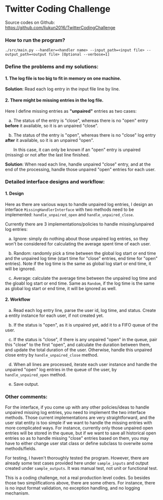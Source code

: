 # Twitter Coding Challenge

Source codes on Github: https://github.com/liukun2016/TwitterCodingChallenge

### How to run the program?

```
./src/main.py --handler=<handler name> --input_path=<input file> --output_path=<output file> [Optional --verbose=1]
```

### Define the problems and my solutions:

#### 1. The log file is too big to fit in memory on one machine.

<b>Solution</b>: Read each log entry in the input file line by line.

#### 2. There might be missing entries in the log file.
Here I define missing entries as <b>"unpaired"</b> entries as two cases:

&nbsp;&nbsp;
a. The status of the entry is "close", whereas there is no "open" entry <b>before</b> it available, so it is an unpaired "close".
 
&nbsp;&nbsp;
b. The status of the entry is "open", whereas there is no "close" log entry <b>after</b> it available, so it is an unpaired "open".

&nbsp;&nbsp;&nbsp;&nbsp;&nbsp;&nbsp;
In this case, it can only be known if an "open" entry is unpaired (missing) or not after the last line finished.  

<b>Solution</b>: When read each line, handle unpaired "close" entry, and at the end of the processing, handle those unpaired "open" entries for each user.


### Detailed interface designs and workflow:
 
#### 1. Design

Here as there are various ways to handle unpaired log entries, I design an interface `MissingHandlerInterface` with two methods need to be implemented: `handle_unpaired_open` and `handle_unpaired_close`.

Currently there are 3 implementations/policies to handle missing/unpaired log entries:

&nbsp;&nbsp;
a. Ignore: simply do nothing about those unpaired log entries, so they won't be considered for calculating the average spent time of each user.

&nbsp;&nbsp;
b. Random: randomly pick a time between the global log start or end time and the unpaired log time (start time for "close" entries, end time for "open" entries). Note if the log time is the same as global log start or end time, it will be ignored. 

&nbsp;&nbsp;
c. Average: calculate the average time between the unpaired log time and the gloabl log start or end time. Same as `Random`, if the log time is the same as global log start or end time, it will be ignored as well.
 
#### 2. Workflow

&nbsp;&nbsp;
a. Read each log entry line, parse the user id, log time, and status. Create a entity instance for each user, if not created yet.

&nbsp;&nbsp;
b. If the status is "open", as it is unpaired yet, add it to a FIFO queue of the user.

&nbsp;&nbsp;
c. If the status is "close", if there is any unpaired "open" in the queue, pair this "close" to the first "open", and calculate the duration between them, and update the total duration of the user. Otherwise, handle this unpaired close entry by `handle_unpaired_close` method.

&nbsp;&nbsp;
d. When all lines are processed, iterate each user instance and handle the unpaired "open" log entries in the queue of the user, by `handle_unpaired_open` method.

&nbsp;&nbsp;
e. Save output.

 
### Other comments:

For the interface, if you come up with any other policies/ideas to handle unpaired missing log entries, you need to implement the two interface methods. Those current implementations are very straightforward, and the user stat entity is too simple if we want to handle the missing entries with more complicated ways. For instance, currently only those unpaired open entries will be stored in the queue, but if we want to save all historical open entries so as to handle missing "close" entries based on them, you may have to either change user stat class or define subclass to overwite some methods/fields.


For testing, I haven't thoroughly tested the program. However, there are already some test cases provided here under `sample_inputs` and output created under `sample_outputs`. It was manual test, not unit or functional test.

This is a coding challenge, not a real production level codes. So besides those two simplifications above, there are some others. For instance, there is no input format validation, no exception handling, and no logging mechanism.
